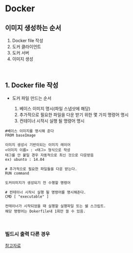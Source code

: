 # Docker

## 이미지 생성하는 순서

1. Docker file 작성
2. 도커 클라이언트
3. 도커 서버
4. 이미지 생성

<br>

## 1. Docker file 작성

- 도커 파일 만드는 순서

  1. 베이스 이미지 명시(파일 스냅샷에 해당)
  2. 추가적으로 필요한 파일을 다운 받기 위한 몇 가지 명령어 명시
  3. 컨테이너 시작시 실행 될 명령어 명시

```
#베이스 이미지를 명시해 준다
FROM baseImage

이미지 생성시 기반이되는 이미지 레이어
<이미지 이름> : <태그> 형식으로 작성
태그를 안 붙일 경우 자동적으로 최신 것으로 다운받음
ex) ubunto : 14.04
```

```
# 추가적으로 필요한 파일들을 다운 받는다.
RUN command

도커이미지가 생성되기 전 수행할 명령어
```

```
# 컨테이너 시작시 실행 될 명령어를 명시해준다.
CMD [ "executable" ]

컨테이너가 시작되었을 때 실행할 실행파일 또는 쉘 스크립트.
해당 명령어는 Dokerfile내 1회만 쓸 수 있음.
```

<br>

### 빌드시 출력 다른 경우

[참고자료](https://www.inflearn.com/questions/90166)
